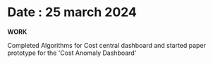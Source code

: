 # Date : 25 march 2024

**WORK**

Completed Algorithms for Cost central dashboard and started paper prototype for the 'Cost Anomaly Dashboard'